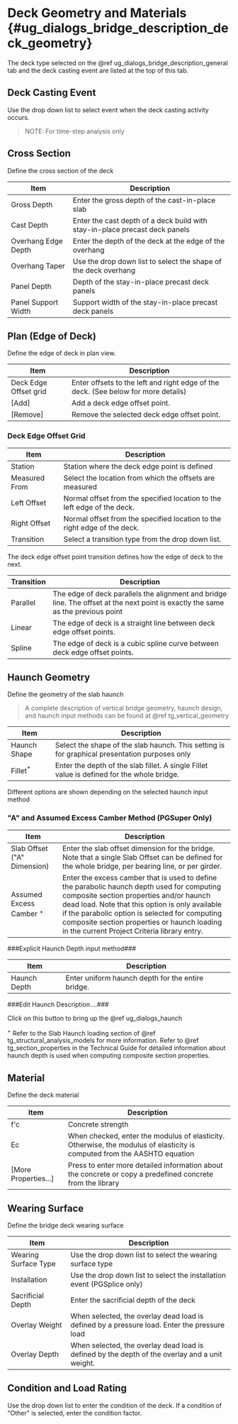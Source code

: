 Deck Geometry and Materials {#ug_dialogs_bridge_description_deck_geometry}
==============================================
The deck type selected on the @ref ug_dialogs_bridge_description_general tab and the deck casting event are listed at the top of this tab. 

Deck Casting Event
------------------
Use the drop down list to select event when the deck casting activity occurs.
> NOTE: For time-step analysis only

Cross Section
-------------
Define the cross section of the deck

Item | Description
-----|-------------
Gross Depth | Enter the gross depth of the cast-in-place slab
Cast Depth | Enter the cast depth of a deck build with stay-in-place precast deck panels
Overhang Edge Depth | Enter the depth of the deck at the edge of the overhang
Overhang Taper | Use the drop down list to select the shape of the deck overhang
Panel Depth | Depth of the stay-in-place precast deck panels
Panel Support Width | Support width of the stay-in-place precast deck panels

Plan (Edge of Deck)
-------------------
Define the edge of deck in plan view.

Item | Description
-----|-------------
Deck Edge Offset grid | Enter offsets to the left and right edge of the deck. (See below for more details)
[Add] | Add a deck edge offset point.
[Remove] | Remove the selected deck edge offset point.

### Deck Edge Offset Grid ###

Item | Description
-----|-------------
Station | Station where the deck edge point is defined
Measured From | Select the location from which the offsets are measured
Left Offset | Normal offset from the specified location to the left edge of the deck.
Right Offset | Normal offset from the specified location to the right edge of the deck.
Transition | Select a transition type from the drop down list.

The deck edge offset point transition defines how the edge of deck to the next.

Transition | Description
-----|-------------
Parallel | The edge of deck parallels the alignment and bridge line. The offset at the next point is exactly the same as the previous point
Linear | The edge of deck is a straight line between deck edge offset points.
Spline | The edge of deck is a cubic spline curve between deck edge offset points.


Haunch Geometry
---------------
Define the geometry of the slab haunch

> A complete description of vertical bridge geometry, haunch design, and haunch input methods can be found at @ref tg_vertical_geometry

Item | Description
-----|-------------
Haunch Shape | Select the shape of the slab haunch. This setting is for graphical presentation purposes only
Fillet<sup>*</sup> | Enter the depth of the slab fillet. A single Fillet value is defined for the whole bridge.

Different options are shown depending on the selected haunch input method

### "A" and Assumed Excess Camber Method (PGSuper Only) ###

Item | Description
-----|-------------
Slab Offset ("A" Dimension) | Enter the slab offset dimension for the bridge. Note that a single Slab Offset can be defined for the whole bridge, per bearing line, or per girder.
Assumed Excess Camber <sup>+</sup>  | Enter the excess camber that is used to define the parabolic haunch depth used for computing composite section properties and/or haunch dead load. Note that this option is only available if the parabolic option is selected for computing composite section properties or haunch loading in the current Project Criteria library entry.

###Explicit Haunch Depth input method###

Item | Description
-----|-------------
Haunch Depth | Enter uniform haunch depth for the entire bridge. 

###Edit Haunch Description....###

Click on this button to bring up the @ref ug_dialogs_haunch

<sup>+</sup>  Refer to  the Slab Haunch loading section of @ref tg_structural_analysis_models for more information. Refer to @ref tg_section_properties in the Technical Guide for detailed information about haunch depth is used when computing composite section properties.

Material
--------------
Define the deck material

Item | Description
-----|------------
f'c | Concrete strength
Ec | When checked, enter the modulus of elasticity. Otherwise, the modulus of elasticity is computed from the AASHTO equation
[More Properties...] | Press to enter more detailed information about the concrete or copy a predefined concrete from the library

Wearing Surface
-------------------
Define the bridge deck wearing surface

Item | Description
-----|-------------
Wearing Surface Type | Use the drop down list to select the wearing surface type
Installation | Use the drop down list to select the installation event (PGSplice only)
Sacrificial Depth | Enter the sacrificial depth of the deck
Overlay Weight | When selected, the overlay dead load is defined by a pressure load. Enter the pressure load
Overlay Depth | When selected, the overlay dead load is defined by the depth of the overlay and a unit weight.

Condition and Load Rating
-----------------------
Use the drop down list to enter the condition of the deck. If a condition of "Other" is selected, enter the condition factor.
